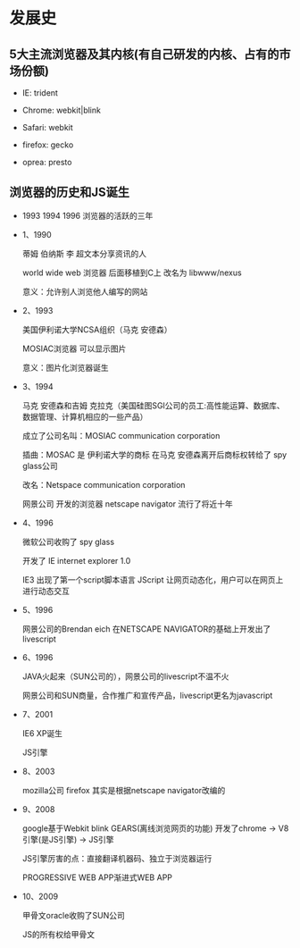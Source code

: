 # 发展史
  
## 5大主流浏览器及其内核(有自己研发的内核、占有的市场份额)

- IE: trident

- Chrome: webkit|blink

- Safari: webkit

- firefox: gecko

- oprea: presto

## 浏览器的历史和JS诞生

- 1993 1994 1996 浏览器的活跃的三年

- 1、1990

  蒂姆 伯纳斯 李 超文本分享资讯的人

  world wide web 浏览器  后面移植到C上 改名为 libwww/nexus

  意义：允许别人浏览他人编写的网站

- 2、1993

  美国伊利诺大学NCSA组织（马克 安德森）

  MOSIAC浏览器 可以显示图片

  意义：图片化浏览器诞生

- 3、1994

  马克 安德森和吉姆 克拉克（美国硅图SGI公司的员工:高性能运算、数据库、数据管理、计算机相应的一些产品）

  成立了公司名叫：MOSIAC communication corporation

  插曲：MOSAC 是 伊利诺大学的商标 在马克 安德森离开后商标权转给了 spy glass公司

  改名：Netspace communication corporation

  网景公司 开发的浏览器 netscape navigator 流行了将近十年

- 4、1996

  微软公司收购了 spy glass

  开发了 IE internet explorer 1.0

  IE3 出现了第一个script脚本语言 JScript 让网页动态化，用户可以在网页上进行动态交互

- 5、1996

  网景公司的Brendan eich 在NETSCAPE NAVIGATOR的基础上开发出了livescript

- 6、1996

  JAVA火起来（SUN公司的），网景公司的livescript不温不火

  网景公司和SUN商量，合作推广和宣传产品，livescript更名为javascript

- 7、2001

  IE6 XP诞生

  JS引擎

- 8、2003

  mozilla公司 firefox 其实是根据netscape navigator改编的

- 9、2008

  google基于Webkit blink GEARS(离线浏览网页的功能) 开发了chrome -> V8引擎(是JS引擎) -> JS引擎

  JS引擎厉害的点：直接翻译机器码、独立于浏览器运行

  PROGRESSIVE WEB APP渐进式WEB APP

- 10、2009

  甲骨文oracle收购了SUN公司

  JS的所有权给甲骨文
